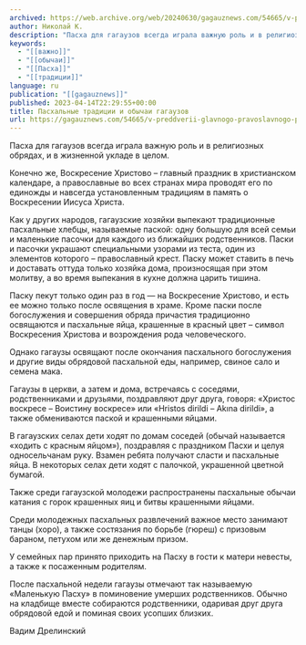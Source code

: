 ```yaml
---
archived: https://web.archive.org/web/20240630/gagauznews.com/54665/v-preddverii-glavnogo-pravoslavnogo-prazdnika-pashalnye-traditsii-i-obychai-gagauzov.html
author: Николай К.
description: "Пасха для гагаузов всегда играла важную роль и в религиозных обрядах, и в жизненной укладе в целом. Конечно же, Воскресение Христово – главный праздник в христианском календаре, а православные во всех странах мира проводят его по единожды и навсегда установленным традициям в память о Воскресении Иисуса Христа. Как у других народов, гагаузские хозяйки выпекают традиционные пасхальные хлебцы, называемые паской: одну большую для всей семьи и маленькие пасочки для каждого из ближайших родственников. Паски и пасочки украшают специальными узорами из теста, один из элементов которого – православный крест. Паску может ставить в печь и доставать оттуда только хозяйка дома, произносящая при […]"
keywords:
  - "[[важно]]"
  - "[[обычаи]]"
  - "[[Пасха]]"
  - "[[традиции]]"
language: ru
publication: "[[gagauznews]]"
published: 2023-04-14T22:29:55+00:00
title: Пасхальные традиции и обычаи гагаузов
url: https://gagauznews.com/54665/v-preddverii-glavnogo-pravoslavnogo-prazdnika-pashalnye-traditsii-i-obychai-gagauzov.html
---
```


Пасха для гагаузов всегда играла важную роль и в религиозных обрядах, и в жизненной укладе в целом.

Конечно же, Воскресение Христово – главный праздник в христианском календаре, а православные во всех странах мира проводят его по единожды и навсегда установленным традициям в память о Воскресении Иисуса Христа.

Как у других народов, гагаузские хозяйки выпекают традиционные пасхальные хлебцы, называемые паской: одну большую для всей семьи и маленькие пасочки для каждого из ближайших родственников. Паски и пасочки украшают специальными узорами из теста, один из элементов которого – православный крест. Паску может ставить в печь и доставать оттуда только хозяйка дома, произносящая при этом молитву, а во время выпекания в кухне должна царить тишина.

Паску пекут только один раз в год — на Воскресение Христово, и есть ее можно только после освящения в храме. Кроме паски после богослужения и совершения обряда причастия традиционно освящаются и пасхальные яйца, крашенные в красный цвет – символ Воскресения Христова и возрождения рода человеческого.

Однако гагаузы освящают после окончания пасхального богослужения и другие виды обрядовой пасхальной еды, например, свиное сало и семена мака.

Гагаузы в церкви, а затем и дома, встречаясь с соседями, родственниками и друзьями, поздравляют друг друга, говоря: «Христос воскресе – Воистину воскресе» или «Hristos dirildi – Аkına dirildi», а также обмениваются паской и крашенными яйцами.

В гагаузских селах дети ходят по домам соседей (обычай называется «ходить с красным яйцом»), поздравляя с праздником Пасхи и целуя односельчанам руку. Взамен ребята получают сласти и пасхальные яйца. В некоторых селах дети ходят с палочкой, украшенной цветной бумагой.

Также среди гагаузской молодежи распространены пасхальные обычаи катания с горок крашенных яиц и битвы крашенными яйцами.

Среди молодежных пасхальных развлечений важное место занимают танцы (хоро), а также состязания по борьбе (гюреш) с призовым бараном, петухом или же денежным призом.

У семейных пар принято приходить на Пасху в гости к матери невесты, а также к посаженным родителям.

После пасхальной недели гагаузы отмечают так называемую «Маленькую Пасху» в поминовение умерших родственников. Обычно на кладбище вместе собираются родственники, одаривая друг друга обрядовой едой и поминая своих усопших близких.

Вадим Дрелинский